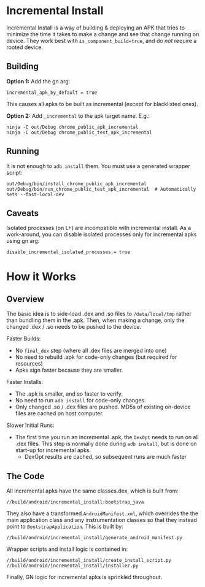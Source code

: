 # Incremental Install

Incremental Install is a way of building & deploying an APK that tries to
minimize the time it takes to make a change and see that change running on
device. They work best with `is_component_build=true`, and do _not_ require a
rooted device.

## Building

**Option 1:** Add the gn arg:

    incremental_apk_by_default = true

This causes all apks to be built as incremental (except for blacklisted ones).

**Option 2:** Add `_incremental` to the apk target name. E.g.:

    ninja -C out/Debug chrome_public_apk_incremental
    ninja -C out/Debug chrome_public_test_apk_incremental

## Running

It is not enough to `adb install` them. You must use a generated wrapper script:

    out/Debug/bin/install_chrome_public_apk_incremental
    out/Debug/bin/run_chrome_public_test_apk_incremental  # Automatically sets --fast-local-dev

## Caveats

Isolated processes (on L+) are incompatible with incremental install. As a
work-around, you can disable isolated processes only for incremental apks using
gn arg:

    disable_incremental_isolated_processes = true

# How it Works

## Overview

The basic idea is to side-load .dex and .so files to `/data/local/tmp` rather
than bundling them in the .apk. Then, when making a change, only the changed
.dex / .so needs to be pushed to the device.

Faster Builds:

-   No `final_dex` step (where all .dex files are merged into one)
-   No need to rebuild .apk for code-only changes (but required for resources)
-   Apks sign faster because they are smaller.

Faster Installs:

-   The .apk is smaller, and so faster to verify.
-   No need to run `adb install` for code-only changes.
-   Only changed .so / .dex files are pushed. MD5s of existing on-device files
    are cached on host computer.

Slower Initial Runs:

-   The first time you run an incremental .apk, the `DexOpt` needs to run on all
    .dex files. This step is normally done during `adb install`, but is done on
    start-up for incremental apks.
    -   DexOpt results are cached, so subsequent runs are much faster

## The Code

All incremental apks have the same classes.dex, which is built from:

    //build/android/incremental_install:bootstrap_java

They also have a transformed `AndroidManifest.xml`, which overrides the the main
application class and any instrumentation classes so that they instead point to
`BootstrapApplication`. This is built by:

    //build/android/incremental_install/generate_android_manifest.py

Wrapper scripts and install logic is contained in:

    //build/android/incremental_install/create_install_script.py
    //build/android/incremental_install/installer.py

Finally, GN logic for incremental apks is sprinkled throughout.
